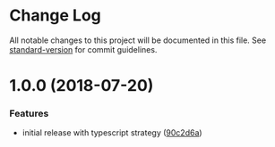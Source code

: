 # Change Log

All notable changes to this project will be documented in this file. See [standard-version](https://github.com/conventional-changelog/standard-version) for commit guidelines.

<a name="1.0.0"></a>

# 1.0.0 (2018-07-20)

### Features

- initial release with typescript strategy ([90c2d6a](https://github.com/asyncLiz/parse-literals/commit/90c2d6a))
